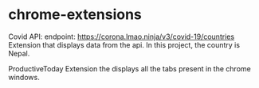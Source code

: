 # chrome-extensions
Covid API:
  endpoint: https://corona.lmao.ninja/v3/covid-19/countries
  Extension that displays data from the api. In this project, the country is Nepal.
  
ProductiveToday
  Extension the displays all the tabs present in the chrome windows. 

